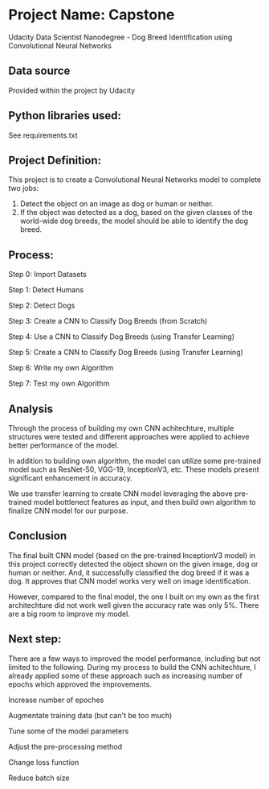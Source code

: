 # Project Name: Capstone
Udacity Data Scientist Nanodegree - Dog Breed Identification using Convolutional Neural Networks

## Data source
Provided within the project by Udacity 

## Python libraries used:
   See requirements.txt    

## Project Definition:
   This project is to create a Convolutional Neural Networks model to complete two jobs:
   1. Detect the object on an image as dog or human or neither. 
   2. If the object was detected as a dog, based on the given classes of the world-wide dog breeds, the model should be able to identify the dog breed. 
   
## Process:
  Step 0: Import Datasets
  
  Step 1: Detect Humans
  
  Step 2: Detect Dogs
  
  Step 3: Create a CNN to Classify Dog Breeds (from Scratch)
  
  Step 4: Use a CNN to Classify Dog Breeds (using Transfer Learning)
  
  Step 5: Create a CNN to Classify Dog Breeds (using Transfer Learning)
  
  Step 6: Write my own Algorithm
  
  Step 7: Test my own Algorithm

## Analysis
   Through the process of building my own CNN achitechture, multiple structures were tested and different approaches were applied to achieve better performance of the model. 
   
   In addition to building own algorithm, the model can utilize some pre-trained model such as ResNet-50, VGG-19, InceptionV3, etc. These models present significant enhancement in accuracy. 
   
   We use transfer learning to create CNN model leveraging the above pre-trained model bottlenect features as input, and then build own algorithm to finalize CNN model for our purpose.   

## Conclusion
   The final built CNN model (based on the pre-trained InceptionV3 model) in this project correctly detected the object shown on the given image, dog or human or neither. And, it successfully classified the dog breed if it was a dog. It approves that CNN model works very well on image identification. 
   
   However, compared to the final model, the one I built on my own as the first architechture did not work well given the accuracy rate was only 5%. There are a big room to improve my model.
   
## Next step:
   There are a few ways to improved the model performance, including but not limited to the following. During my process to build the CNN achitechture, I already applied some of these approach such as increasing number of epochs which approved the improvements.
   
   Increase number of epoches  
   
   Augmentate training data (but can't be too much)
   
   Tune some of the model parameters
   
   Adjust the pre-processing method
   
   Change loss function
   
   Reduce batch size
   
